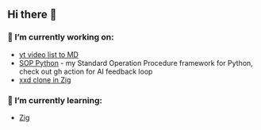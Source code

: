 ## Hi there 👋

### 🔭 I’m currently working on:
- [yt video list to MD](https://github.com/VisualDudek/yt-data-to-markdown)
- [SOP Python](https://github.com/VisualDudek/sop-python) - my Standard Operation Procedure framework for Python, check out gh action for AI feedback loop
- [xxd clone in Zig](https://github.com/VisualDudek/zig-basics/tree/main/mini-projects/xxd-clone)

### 🌱 I’m currently learning:
- [Zig](https://github.com/VisualDudek/zig-basics)


<!--
**VisualDudek/VisualDudek** is a ✨ _special_ ✨ repository because its `README.md` (this file) appears on your GitHub profile.

Here are some ideas to get you started:

- 🔭 I’m currently working on ...
- 🌱 I’m currently learning ...
- 👯 I’m looking to collaborate on ...
- 🤔 I’m looking for help with ...
- 💬 Ask me about ...
- 📫 How to reach me: ...
- 😄 Pronouns: ...
- ⚡ Fun fact: ...
-->

